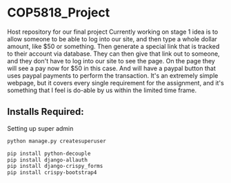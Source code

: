 # COP5818_Project
Host repository for our final project
Currently working on stage 1
idea is to allow someone to be able to log into our site, and then type a whole dollar amount, like $50 or something. Then generate a special link that is tracked to their account via database. They can then give that link out to someone, and they don't have to log into our site to see the page. On the page they will see a pay now for $50 in this case. And will have a paypal button that uses paypal payments to perform the transaction.
It's an extremely simple webpage, but it covers every single requirement for the assignment, and it's something that I feel is do-able by us within the limited time frame.

## Installs Required:

Setting up super admin
```bash
python manage.py createsuperuser
```

```bash
pip install python-decouple
pip install django-allauth
pip install django-crispy_forms
pip install crispy-bootstrap4
```